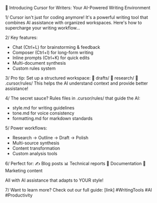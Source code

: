 🧵 Introducing Cursor for Writers: Your AI-Powered Writing Environment

1/ Cursor isn't just for coding anymore! It's a powerful writing tool that combines AI assistance with organized workspaces. Here's how to supercharge your writing workflow...

2/ Key features:
- Chat (Ctrl+L) for brainstorming & feedback
- Composer (Ctrl+I) for long-form writing
- Inline prompts (Ctrl+K) for quick edits
- Multi-document synthesis
- Custom rules system

3/ Pro tip: Set up a structured workspace:
📁 drafts/
📁 research/
📁 .cursor/rules/
This helps the AI understand context and provide better assistance!

4/ The secret sauce? Rules files in .cursor/rules/ that guide the AI:
- style.md for writing guidelines
- tone.md for voice consistency
- formatting.md for markdown standards

5/ Power workflows:
- Research → Outline → Draft → Polish
- Multi-source synthesis
- Content transformation
- Custom analysis tools

6/ Perfect for:
✍️ Blog posts
📊 Technical reports
📝 Documentation
🎯 Marketing content

All with AI assistance that adapts to YOUR style!

7/ Want to learn more? Check out our full guide: [link]
#WritingTools #AI #Productivity 